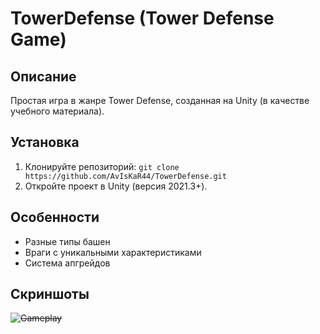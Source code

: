 # TowerDefense (Tower Defense Game)

## Описание
Простая игра в жанре Tower Defense, созданная на Unity (в качестве учебного материала).

## Установка
1. Клонируйте репозиторий: `git clone https://github.com/AvIsKaR44/TowerDefense.git`
2. Откройте проект в Unity (версия 2021.3+).

## Особенности
- Разные типы башен
- Враги с уникальными характеристиками
- Система апгрейдов

## Скриншоты
~~![Gameplay](Screenshots/gameplay.png)~~
